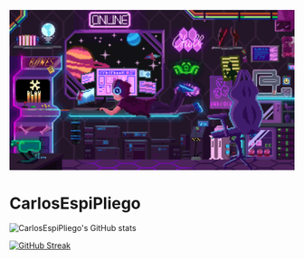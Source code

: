 <!-- Agregar banner -->
![Banner Carlos EspiPliego](./assets/devroom.gif)

# CarlosEspiPliego

![CarlosEspiPliego's GitHub stats](https://github-readme-stats.vercel.app/api/top-langs/?username=CarlosEspiPliego&theme=dark&langs_count=10)

[![GitHub Streak](https://streak-stats.demolab.com?user=CarlosEspiPliego&theme=transparent&hide_border=true&locale=es)](https://git.io/streak-stats)